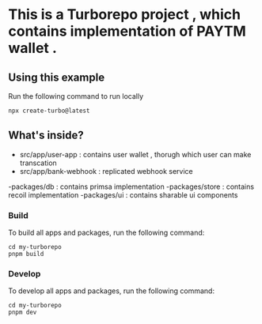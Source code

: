 
# This is a Turborepo project , which contains implementation of PAYTM wallet . 


## Using this example

Run the following command to run locally

```sh
npx create-turbo@latest
```

## What's inside?

- src/app/user-app : contains user wallet , thorugh which user can make transcation
- src/app/bank-webhook : replicated webhook service 

-packages/db : contains primsa implementation 
-packages/store : contains recoil implementation 
-packages/ui : contains sharable ui components 




### Build

To build all apps and packages, run the following command:

```
cd my-turborepo
pnpm build
```

### Develop

To develop all apps and packages, run the following command:

```
cd my-turborepo
pnpm dev
```

